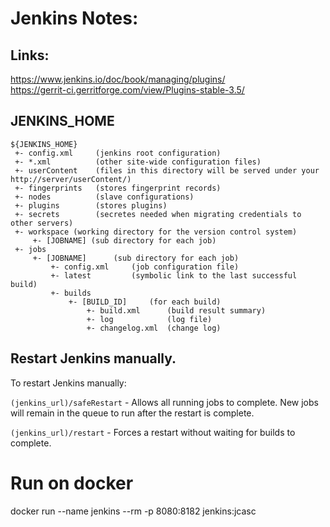 # Jenkins Notes:

## Links:
https://www.jenkins.io/doc/book/managing/plugins/  
https://gerrit-ci.gerritforge.com/view/Plugins-stable-3.5/  


## JENKINS_HOME
```
${JENKINS_HOME}
 +- config.xml     (jenkins root configuration)
 +- *.xml          (other site-wide configuration files)
 +- userContent    (files in this directory will be served under your http://server/userContent/)
 +- fingerprints   (stores fingerprint records)
 +- nodes          (slave configurations)
 +- plugins        (stores plugins)
 +- secrets        (secretes needed when migrating credentials to other servers)
 +- workspace (working directory for the version control system)
     +- [JOBNAME] (sub directory for each job)
 +- jobs
     +- [JOBNAME]      (sub directory for each job)
         +- config.xml     (job configuration file)
         +- latest         (symbolic link to the last successful build)
         +- builds
             +- [BUILD_ID]     (for each build)
                 +- build.xml      (build result summary)
                 +- log            (log file)
                 +- changelog.xml  (change log)
```				 
				 

## Restart Jenkins manually.
To restart Jenkins manually:

`(jenkins_url)/safeRestart` - Allows all running jobs to complete. New jobs will remain in the queue to run after the restart is complete.

`(jenkins_url)/restart` - Forces a restart without waiting for builds to complete.



# Run on docker
docker run --name jenkins --rm -p 8080:8182 jenkins:jcasc
